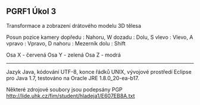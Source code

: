 ## PGRF1 Úkol 3

Transformace a zobrazení drátového modelu 3D tělesa

Posun pozice kamery
dopředu : Nahoru, W
dozadu  : Dolu, S
vlevo   : Vlevo, A
vpravo  : Vpravo, D
nahoru  : Mezerník
dolu    : Shift

Osa X - červená
Osa Y - zelená
Osa Z - modrá

- - -
Jazyk Java, kódování UTF-8, konce řádků UNIX,
vývojové prostředí Eclipse pro Java 1.7, testováno na Oracle JRE 1.8.0_20-ea-b17.

Některé zdrojové soubory jsou podepsány PGP
http://lide.uhk.cz/fim/student/hladeja1/E607EB8A.txt
